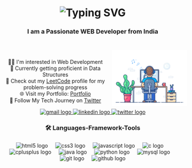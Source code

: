 <h1 align="center"> 
  <img src="https://readme-typing-svg.herokuapp.com?font=Fira+Code&size=30&pause=2000&color=FF5733&background=FFFFFF00&center=true&vCenter=true&width=435&lines=Hi%2C+I'm+👋+Kaustav+Gupta" alt="Typing SVG">
</h1>

###

<h3 align="center">I am a Passionate WEB Developer from India</h3>

###

<br clear="both">

<img align="right" height="150" src="https://raw.githubusercontent.com/jsuarezruiz/jsuarezruiz/master/images/coding.gif"  />

###

<p align="center">👨‍💻 I'm interested in Web Development<br>🎯 Currently getting proficient in Data Structures<br>🌟 Check out my <a href="https://leetcode.com/u/kaustav23/" target="_blank">LeetCode</a> profile for my problem-solving progress <br> 🌐 Visit my Portfolio: <a href="https://portfolio-kaustavgupta.vercel.app/" target="_blank">Portfolio</a> <br>📝 Follow My Tech Journey on <a href="https://x.com/kaustav_gupta23" target="_blank">Twitter</a></p>

<div align="center">
  <a href="mailto:kaustavgupta2311@gmail.com">
    <img src="https://img.shields.io/static/v1?message=Gmail&logo=gmail&label=&color=D14836&logoColor=white&labelColor=&style=flat" height="25" alt="gmail logo" />
  </a>
  <a href="https://www.linkedin.com/in/kaustav-gupta23/">
    <img src="https://img.shields.io/static/v1?message=LinkedIn&logo=linkedin&label=&color=0077B5&logoColor=white&labelColor=&style=flat" height="25" alt="linkedin logo" />
  </a>
  <a href="https://x.com/kaustav_gupta23">
    <img src="https://img.shields.io/static/v1?message=Twitter&logo=twitter&label=&color=1DA1F2&logoColor=white&labelColor=&style=flat" height="25" alt="twitter logo" />
  </a>
</div>

<h3 align="center">🛠 Languages-Framework-Tools</h3>

###

<div align="center">
  <img src="https://cdn.jsdelivr.net/gh/devicons/devicon/icons/html5/html5-original.svg" height="40" alt="html5 logo" />
  <img width="12" />
  <img src="https://cdn.jsdelivr.net/gh/devicons/devicon/icons/css3/css3-original.svg" height="40" alt="css3 logo" />
  <img width="12" />
  <img src="https://cdn.jsdelivr.net/gh/devicons/devicon/icons/javascript/javascript-original.svg" height="40" alt="javascript logo" />
  <img width="12" />
  <img src="https://cdn.jsdelivr.net/gh/devicons/devicon/icons/c/c-original.svg" height="40" alt="c logo" />
  <img width="12" />
  <img src="https://cdn.jsdelivr.net/gh/devicons/devicon/icons/cplusplus/cplusplus-original.svg" height="40" alt="cplusplus logo" />
  <img width="12" />
  <img src="https://cdn.jsdelivr.net/gh/devicons/devicon/icons/java/java-original.svg" height="40" alt="java logo" />
  <img width="12" />
  <img src="https://cdn.jsdelivr.net/gh/devicons/devicon/icons/python/python-original.svg" height="40" alt="python logo" />
  <img width="12" />
  <img src="https://cdn.jsdelivr.net/gh/devicons/devicon/icons/mysql/mysql-original.svg" height="40" alt="mysql logo" />
  <img width="12" />
  <img src="https://cdn.jsdelivr.net/gh/devicons/devicon/icons/git/git-original.svg" height="40" alt="git logo" />
  <img width="12" />
  <img src="https://cdn.jsdelivr.net/gh/devicons/devicon/icons/github/github-original.svg" height="40" alt="github logo" />
</div>

###

<div align="left">
</div>

###
